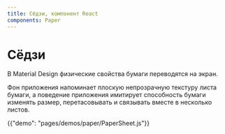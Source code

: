 ```yaml
---
title: Сёдзи, компонент React
components: Paper
---
```

# Сёдзи

<p class="description">В Material Design физические свойства бумаги переводятся на экран. </p>

Фон приложения напоминает плоскую непрозрачную текстуру листа бумаги, а поведение приложения имитирует способность бумаги изменять размер, перетасовывать и связывать вместе в несколько листов.

{{"demo": "pages/demos/paper/PaperSheet.js"}}